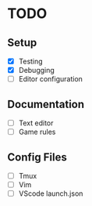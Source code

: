 # TODO

## Setup

*   [x] Testing
*   [x] Debugging
*   [ ] Editor configuration

## Documentation

*   [ ] Text editor
*   [ ] Game rules

## Config Files

*   [ ] Tmux
*   [ ] Vim
*   [ ] VScode launch.json
